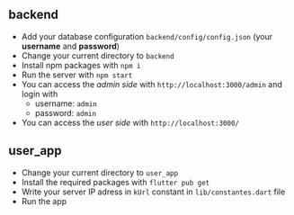 ## backend

- Add your database configuration `backend/config/config.json` (your **username** and **password**)
- Change your current directory to `backend`
- Install npm packages with `npm i`
- Run the server with `npm start`
- You can access the _admin side_ with `http://localhost:3000/admin` and login with
  - username: `admin`
  - password: `admin`
- You can access the _user side_ with `http://localhost:3000/`

## user_app

- Change your current directory to `user_app`
- Install the required packages with `flutter pub get`
- Write your server IP adress in `kUrl` constant in `lib/constantes.dart` file
- Run the app
